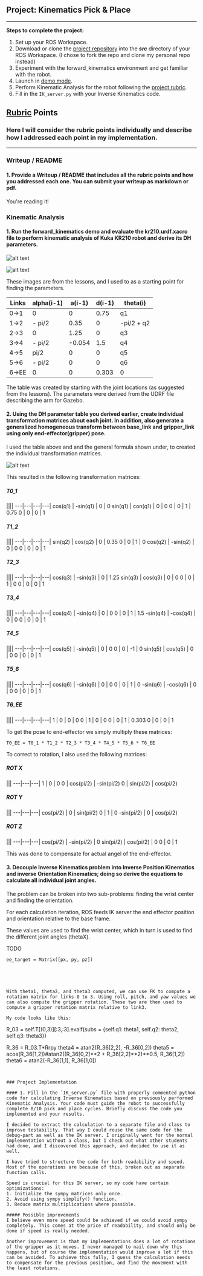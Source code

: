 ## Project: Kinematics Pick & Place

---


**Steps to complete the project:**  


1. Set up your ROS Workspace.
2. Download or clone the [project repository](https://github.com/udacity/RoboND-Kinematics-Project) into the ***src*** directory of your ROS Workspace. (I chose to fork the repo and clone my personal repo instead)
3. Experiment with the forward_kinematics environment and get familiar with the robot.
4. Launch in [demo mode](https://classroom.udacity.com/nanodegrees/nd209/parts/7b2fd2d7-e181-401e-977a-6158c77bf816/modules/8855de3f-2897-46c3-a805-628b5ecf045b/lessons/91d017b1-4493-4522-ad52-04a74a01094c/concepts/ae64bb91-e8c4-44c9-adbe-798e8f688193).
5. Perform Kinematic Analysis for the robot following the [project rubric](https://review.udacity.com/#!/rubrics/972/view).
6. Fill in the `IK_server.py` with your Inverse Kinematics code.


[//]: # (Image References)
[image1]: ./misc_images/jointAnglesAxes.png
[image2]: ./misc_images/kr210_links.png
[image3]: ./misc_images/general_formula.png

## [Rubric](https://review.udacity.com/#!/rubrics/972/view) Points
### Here I will consider the rubric points individually and describe how I addressed each point in my implementation.  

---
### Writeup / README

#### 1. Provide a Writeup / README that includes all the rubric points and how you addressed each one.  You can submit your writeup as markdown or pdf.  

You're reading it!

### Kinematic Analysis
#### 1. Run the forward_kinematics demo and evaluate the kr210.urdf.xacro file to perform kinematic analysis of Kuka KR210 robot and derive its DH parameters.

![alt text][image1]

![alt text][image2]

These images are from the lessons, and I used to as a starting point for finding the parameters.

Links | alpha(i-1) | a(i-1) | d(i-1) | theta(i)
---   | ---        | ---    | ---    | ---
0->1  | 0          | 0      | 0.75   | q1
1->2  | - pi/2     | 0.35   | 0      | -pi/2 + q2
2->3  | 0          | 1.25   | 0      | q3
3->4  |  - pi/2    | -0.054 | 1.5    | q4
4->5  | pi/2       | 0      | 0      | q5
5->6  | - pi/2     | 0      | 0      | q6
6->EE | 0          | 0      | 0.303  | 0

The table was created by starting with the joint locations (as suggested from the lessons). The parameters were derived from the UDRF file describing the arm for Gazebo.

#### 2. Using the DH parameter table you derived earlier, create individual transformation matrices about each joint. In addition, also generate a generalized homogeneous transform between base_link and gripper_link using only end-effector(gripper) pose.

I used the table above and and the general formula shown under, to created the individual transformation matrices.

![alt text][image3]

This resulted in the following transformation matrices:

##### T0_1
||||
---|---|---|---|
cos(q1) | -sin(q1) | 0 | 0
sin(q1) | con(q1) | 0 | 0
0 | 0 | 1 | 0.75
0 | 0 | 0 | 1

##### T1_2
||||
---|---|---|---|
sin(q2) | cos(q2) | 0 | 0.35
0 | 0 | 1 | 0
cos(q2) | -sin(q2) | 0 | 0
0 | 0 | 0 | 1

##### T2_3
||||
---|---|---|---|
cos(q3) | -sin(q3) | 0 | 1.25
sin(q3) | cos(q3) | 0 | 0
0 | 0 | 1 | 0
0 | 0 | 0 | 1


##### T3_4
||||
---|---|---|---|
cos(q4) | -sin(q4) | 0 | 0
0 | 0 | 1 | 1.5
-sin(q4) | -cos(q4) | 0 | 0
0 | 0 | 0 | 1

##### T4_5
||||
---|---|---|---|
cos(q5) | -sin(q5) | 0 | 0
0 | 0 | -1 | 0
sin(q5) | cos(q5) | 0 | 0
0 | 0 | 0 | 1


##### T5_6
||||
---|---|---|---|
cos(q6) | -sin(q6) | 0 | 0
0 | 0 | 1 | 0
-sin(q6) | -cos(q6) | 0 | 0
0 | 0 | 0 | 1


##### T6_EE
||||
---|---|---|---|
1 | 0 | 0 | 0
0 | 1 | 0 | 0
0 | 0 | 1 | 0.303
0 | 0 | 0 | 1

To get the pose to end-effector we simply multiply these matrices:

```T0_EE = T0_1 * T1_2 * T2_3 * T3_4 * T4_5 * T5_6 * T6_EE```

To correct to rotation, I also used the following matrices:

##### ROT X
|||
---|---|---|
1 | 0 | 0
0 | cos(pi/2) | -sin(pi/2)
0 | sin(pi/2) | cos(pi/2)

##### ROT Y
|||
---|---|---|
cos(pi/2) | 0 | sin(pi/2)
0 | 1 | 0
-sin(pi/2) | 0 | cos(pi/2)

##### ROT Z
|||
---|---|---|
cos(pi/2) | -sin(pi/2) | 0
sin(pi/2) | cos(pi/2) | 0
0 | 0 | 1

This was done to compensate for actual angel of the end-effector.

#### 3. Decouple Inverse Kinematics problem into Inverse Position Kinematics and inverse Orientation Kinematics; doing so derive the equations to calculate all individual joint angles.

The problem can be broken into two sub-problems: finding the wrist center and finding the orientation.

For each calculation iteration, ROS feeds IK server the end effector position and orientation relative to the base frame.

These values are used to find the wrist center, which in turn is used to find the different joint angles (thetaX).



TODO

```
ee_target = Matrix([px, py, pz])





With theta1, theta2, and theta3 computed, we can use FK to compute a rotation matrix for links 0 to 3. Using roll, pitch, and yaw values we can also compute the gripper rotation. These two are then used to compute a gripper rotation matrix relative to link3.

My code looks like this:

```
R_03 = self.T[(0,3)][:3,:3].evalf(subs =
                                    {self.q1: theta1,
                                    self.q2: theta2,
                                    self.q3: theta3})

R_36 = R_03.T*Rrpy
theta4 = atan2(R_36[2,2], -R_36[0,2])
theta5 = acos(R_36[1,2])#atan2((R_36[0,2]**2 + R_36[2,2]**2)**0.5, R_36[1,2])
theta6 = atan2(-R_36[1,1], R_36[1,0])
```


### Project Implementation

#### 1. Fill in the `IK_server.py` file with properly commented python code for calculating Inverse Kinematics based on previously performed Kinematic Analysis. Your code must guide the robot to successfully complete 8/10 pick and place cycles. Briefly discuss the code you implemented and your results.

I decided to extract the calculation to a separate file and class to improve testability. That way I could reuse the same code for the debug-part as well as the IK server. I originally went for the normal implementation without a class, but I check out what other students had done, and I discovered this approach, and decided to use it as well.

I have tried to structure the code for both readability and speed. Most of the operations are because of this, broken out as separate function calls.

Speed is crucial for this IK server, so my code have certain optimizations:
1. Initialize the sympy matrices only once.
2. Avoid using sympy simplify() function.
3. Reduce matrix multiplications where possible.

##### Possible improvements
I believe even more speed could be achieved if we could avoid sympy completely. This comes at the price of readability, and should only be done if speed is really needed.

Another improvement is that my implementations does a lot of rotations of the gripper as it moves. I never managed to nail down why this happens, but of course the implementation would improve a lot if this can be avoided. To achieve this fully, I guess the calculation needs to compensate for the previous position, and find the movement with the least rotations.
